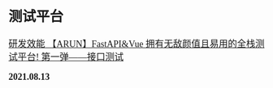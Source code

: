 <font size=4 face='楷体'>

## 测试平台

[研发效能 【ARUN】FastAPI&Vue 拥有无敌颜值且易用的全栈测试平台! 第一弹——接口测试](https://testerhome.com/topics/30012)

**2021.08.13**
